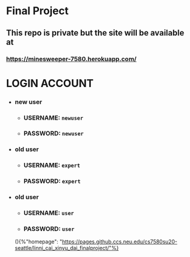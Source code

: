 # Final Project

## This repo is private but the site will be available at 
### https://minesweeper-7580.herokuapp.com/

# LOGIN ACCOUNT
- ### new user
   - ### USERNAME: `newuser`
   - ### PASSWORD: `newuser`
- ### old user
   - ### USERNAME: `expert`
   - ### PASSWORD: `expert`
- ### old user
   - ### USERNAME: `user`
   - ### PASSWORD: `user`
   
  (){%"homepage": "https://pages.github.ccs.neu.edu/cs7580su20-seattle/linni_cai_xinyu_dai_finalproject/"%}
